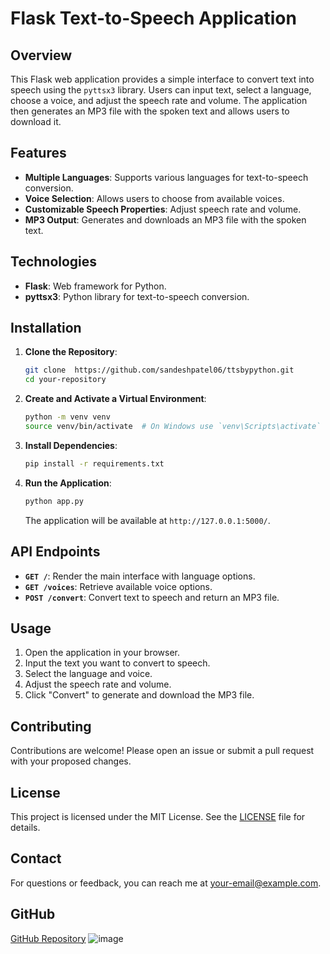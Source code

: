 # Flask Text-to-Speech Application

## Overview

This Flask web application provides a simple interface to convert text into speech using the `pyttsx3` library. Users can input text, select a language, choose a voice, and adjust the speech rate and volume. The application then generates an MP3 file with the spoken text and allows users to download it.

## Features

- **Multiple Languages**: Supports various languages for text-to-speech conversion.
- **Voice Selection**: Allows users to choose from available voices.
- **Customizable Speech Properties**: Adjust speech rate and volume.
- **MP3 Output**: Generates and downloads an MP3 file with the spoken text.

## Technologies

- **Flask**: Web framework for Python.
- **pyttsx3**: Python library for text-to-speech conversion.

## Installation

1. **Clone the Repository**:

    ```bash
    git clone  https://github.com/sandeshpatel06/ttsbypython.git
    cd your-repository
    ```

2. **Create and Activate a Virtual Environment**:

    ```bash
    python -m venv venv
    source venv/bin/activate  # On Windows use `venv\Scripts\activate`
    ```

3. **Install Dependencies**:

    ```bash
    pip install -r requirements.txt
    ```

4. **Run the Application**:

    ```bash
    python app.py
    ```

    The application will be available at `http://127.0.0.1:5000/`.

## API Endpoints

- **`GET /`**: Render the main interface with language options.
- **`GET /voices`**: Retrieve available voice options.
- **`POST /convert`**: Convert text to speech and return an MP3 file.

## Usage

1. Open the application in your browser.
2. Input the text you want to convert to speech.
3. Select the language and voice.
4. Adjust the speech rate and volume.
5. Click "Convert" to generate and download the MP3 file.

## Contributing

Contributions are welcome! Please open an issue or submit a pull request with your proposed changes.

## License

This project is licensed under the MIT License. See the [LICENSE](LICENSE) file for details.

## Contact

For questions or feedback, you can reach me at [your-email@example.com](mailto:your-email@example.com).

## GitHub

[GitHub Repository](https://github.com/yourusername/your-repository)
![image](https://github.com/user-attachments/assets/bb646975-55be-443f-aec3-9f1c9a7b98e1)

